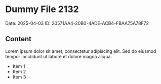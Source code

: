 # Dummy File 2132

Date: 2025-04-03
ID: 20571AA4-20B0-4ADE-ACB4-FBAA75A78F72

## Content

Lorem ipsum dolor sit amet, consectetur adipiscing elit.
Sed do eiusmod tempor incididunt ut labore et dolore magna aliqua.

* Item 1
* Item 2
* Item 3

